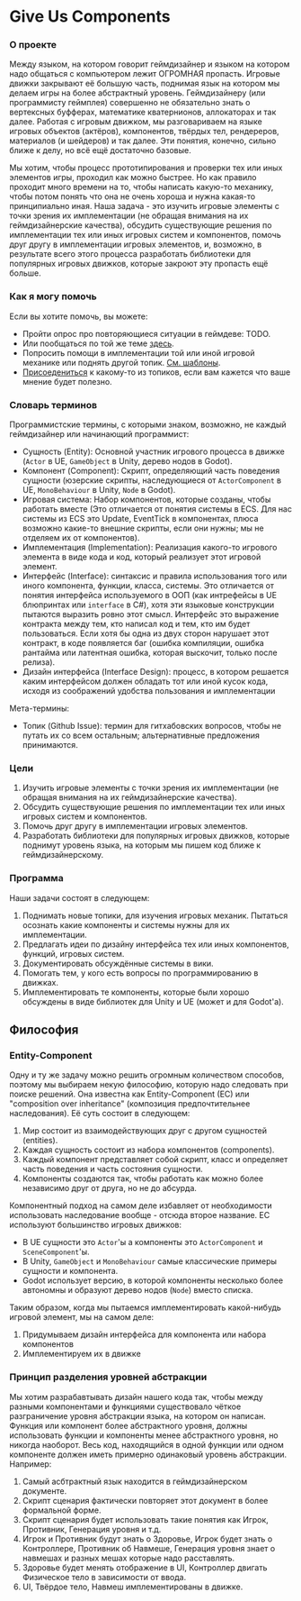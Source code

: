 # Give Us Components
### О проекте
Между языком, на котором говорит геймдизайнер и языком на котором надо общаться с компьютером лежит ОГРОМНАЯ пропасть. Игровые движки закрывают её большую часть, поднимая язык на котором мы делаем игры на более абстрактный уровень. Геймдизайнеру (или программисту геймплея) совершенно не обязательно знать о вертексных буфферах, математике кватернионов, аллокаторах и так далее. Работая с игровым движком, мы разговариваем на языке игровых объектов (актёров), компонентов, твёрдых тел, рендереров, материалов (и шейдеров) и так далее. Эти понятия, конечно, сильно ближе к делу, но всё ещё достаточно базовые. 

Мы хотим, чтобы процесс прототипирования и проверки тех или иных элементов игры, проходил как можно быстрее. Но как правило проходит много времени на то, чтобы написать какую-то механику, чтобы потом понять что она не очень хороша и нужна какая-то принципиально иная. Наша задача - это изучить игровые элементы с точки зрения их имплементации (не обращая внимания на их геймдизайнерские качества), обсудить существующие решения по имплементации тех или иных игровых систем и компонентов, помочь друг другу в имплементации игровых элементов, и, возможно, в результате всего этого процесса разработать библиотеки для популярных игровых движков, которые закроют эту пропасть ещё больше.

### Как я могу помочь
Если вы хотите помочь, вы можете:
- Пройти опрос про повторяющиеся ситуации в геймдеве: TODO.
- Или пообщаться по той же теме [здесь](https://github.com/superjellie/give-us-components/issues/5).
- Попросить помощи в имплементации той или иной игровой механике или поднять другой топик. [См. шаблоны](https://github.com/superjellie/give-us-components/issues/new/choose).
- [Присоедениться](https://github.com/superjellie/give-us-components/issues) к какому-то из топиков, если вам кажется что ваше мнение будет полезно.

### Словарь терминов
Программистские термины, с которыми знаком, возможно, не каждый геймдизайнер или начинающий программист:
- Сущность (Entity): Основной участник игрового процесса в движке (`Actor` в UE, `GameObject` в Unity, дерево нодов в Godot).
- Компонент (Component): Скрипт, определяющий часть поведения сущности (юзерские скрипты, наследующиеся от `ActorComponent` в UE, `MonoBehaviour` в Unity, `Node` в Godot).
- Игровая система: Набор компонентов, которые созданы, чтобы работать вместе (Это отличается от понятия системы в ECS. Для нас системы из ECS это Update, EventTick в компонентах, плюса возможно какие-то внешние скрипты, если они нужны; мы не отделяем их от компонентов).
- Имплементация (Implementation): Реализация какого-то игрового элемента в виде кода и код, который реализует этот игровой элемент.
- Интерфейс (Interface): синтаксис и правила использования того или иного компонента, функции, класса, системы. Это отличается от понятия интерфейса используемого в ООП (как интрефейсы в UE блюпринтах или `interface` в C#), хотя эти языковые конструкции пытаются выразить ровно этот смысл. Интерфейс это выражение контракта между тем, кто написал код и тем, кто им будет пользоваться. Если хотя бы одна из двух сторон нарушает этот контракт, в коде появляется баг (ошибка компиляции, ошибка рантайма или латентная ошибка, которая выскочит, только после релиза).
- Дизайн интерфейса (Interface Design): процесс, в котором решается каким интерфейсом должен обладать тот или иной кусок кода, исходя из соображений удобства пользования и имплементации

Мета-термины:
- Топик (Github Issue): термин для гитхабовских вопросов, чтобы не путать их со всем остальным; альтернативные предложения принимаются.
<!-- - Обсуждения (Github Discussions): система чатов в гитхабе. Топики и обсуждения похожи; мы будем использовать топики для более конкретных идей и задач, обсуждения для более свободного общения. В любой момент можно конвертировать один в другой. -->

### Цели 
1. Изучить игровые элементы с точки зрения их имплементации (не обращая внимания на их геймдизайнерские качества).
2. Обсудить существующие решения по имплементации тех или иных игровых систем и компонентов.
3. Помочь друг другу в имплементации игровых элементов.
4. Разработать библиотеки для популярных игровых движков, которые поднимут уровень языка, на которым мы пишем код ближе к геймдизайнерскому.
   
### Программа
Наши задачи состоят в следующем:
1. Поднимать новые топики, для изучения игровых механик. Пытаться осознать какие компоненты и системы нужны для их имплементации.
2. Предлагать идеи по дизайну интерфейса тех или иных компонентов, функций, игровых систем.
3. Документировать обсуждённые системы в вики.
4. Помогать тем, у кого есть вопросы по программированию в движках.
5. Имплементировать те компоненты, которые были хорошо обсуждены в виде библиотек для Unity и UE (может и для Godot'а).

## Философия
### Entity-Component
Одну и ту же задачу можно решить огромным количеством способов, поэтому мы выбираем некую философию, которую надо следовать при поиске решений. Она известна как Entity-Component (EC) или "composition over inheritance" (композиция предпочтительнее наследования). Её суть состоит в следующем:
1. Мир состоит из взаимодействующих друг с другом сущностей (entities).
2. Каждая сущность состоит из набора компонентов (components).
3. Каждый компонент представляет собой скрипт, класс и определяет часть поведения и часть состояния сущности.
4. Компоненты создаются так, чтобы работать как можно более независимо друг от друга, но не до абсурда.

Компонентный подход на самом деле избавляет от необходимости использовать наследование вообще - отсюда второе название. EC используют большинство игровых движков:
- В UE сущности это `Actor`'ы а компоненты это `ActorComponent` и `SceneComponent`'ы.
- В Unity, `GameObject` и `MonoBehaviour` самые классические примеры сущности и компонента.
- Godot использует версию, в которой компоненты несколько более автономны и образуют дерево нодов (`Node`) вместо списка.

Таким образом, когда мы пытаемся имплементировать какой-нибудь игровой элемент, мы на самом деле:
1. Придумываем дизайн интерфейса для компонента или набора компонентов
2. Имплементируем их в движке

### Принцип разделения уровней абстракции
Мы хотим разрабавтывать дизайн нашего кода так, чтобы между разными компонентами и функциями существовало чёткое разграничение уровня абстракции языка, на котором он написан. Функция или компонент более абстрактного уровня, должны использовать функции и компоненты менее абстрактного уровня, но никогда наоборот. Весь код, находящийся в одной функции или одном компоненте должен иметь примерно одинаковый уровень абстракции. Например:
1. Самый асбтрактный язык находится в геймдизайнерском документе.
2. Скрипт сценария фактически повторяет этот документ в более формальной форме.
3. Скрипт сценария будет использовать такие понятия как Игрок, Противник, Генерация уровня и т.д.
4. Игрок и Противник будут знать о Здоровье, Игрок будет знать о Контроллере, Противник об Навмеше, Генерация уровня знает о навмешах и разных мешах которые надо расставлять.
5. Здоровье будет менять отображение в UI, Контроллер двигать Физическое тело в зависимости от ввода.
6. UI, Твёрдое тело, Навмеш имплементированы в движке.
